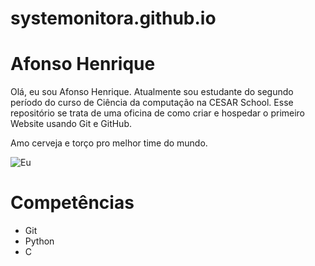 # systemonitora.github.io

# Afonso Henrique

Olá, eu sou Afonso Henrique.
Atualmente sou estudante do segundo período do curso de Ciência da computação na CESAR School.
Esse repositório se trata de uma oficina de como criar e hospedar o primeiro Website usando Git e GitHub.

Amo cerveja e torço pro melhor time do mundo.

![Eu](https://lh3.googleusercontent.com/sfe4t5acgw8jtQXnk3iiVh0DysJrr-Ay54GonBQS7X_i8AHYQrdAST-eJy11tupm-fbry0ub895ei_078wBG8i5mmqks9Ft9OXAMFssQZDy5QAcJhkKf-kOnwzVaJ989N4ff28FaBu-SCDqX-flKljyoNShlyfZ58CHpZ1SDfdqDvdi9QUHt0vMkk9N0yGuQTD8cNtH31OuBfB6SvzZ8uIfxib-DQ7rwaGUZUwYg8UIfBng5OYD29M2NPbIlBbKSERmkUlbDEwE4mMnX07RhjlFlh_my3b-T09q-3-4SANIZpAOYBWVtYQ9uz-JclVBdEfFSPA1JvrFwChwirBvTdmfIgufAm4VkYonCePrRr3w9K9joJZVeUVQ9IdtqTGXa07WnkyvsOVRk8uspq8jmuXAa3wUVEyRAbVC9C9mx8QpRsm4m0G9eIuoLujHJ5NRWzc-VU5kGQ3Dlxv5rtuEzlCLPM0IPGbGb82mRIqdN64UiiHccm60lEkQeTfu2CAbm_ahlRxVnqU051K9F5S5zs5FYa48JoP80pU9DdovlyYM-rat1ln4lD2gbq8h6SuBNTR843arBQ2QvL1pU-boYbiLOBsBV3xI4qZhgpjlW47YohfGjuyHrKb_Em_W34bz4_PO8JYexEKhU_TMrdHiJC-6QE2CFsksjnGNnoc2_cnDZ7rKuVNHPvUe6JtJj5g=w444-h592-no?authuser=1)

# Competências

- Git
- Python
- C
